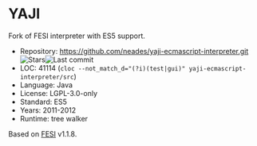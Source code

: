 # YAJI

Fork of FESI interpreter with ES5 support.

* Repository: https://github.com/neades/yaji-ecmascript-interpreter.git <img src="https://img.shields.io/github/stars/neades/yaji-ecmascript-interpreter?label=&style=flat-square" alt="Stars"><img src="https://img.shields.io/github/last-commit/neades/yaji-ecmascript-interpreter?label=&style=flat-square" alt="Last commit">
* LOC:        41114 (`cloc --not_match_d="(?i)(test|gui)" yaji-ecmascript-interpreter/src`)
* Language:   Java
* License:    LGPL-3.0-only
* Standard:   ES5
* Years:      2011-2012
* Runtime:    tree walker

Based on [FESI](fesi.md) v1.1.8.
